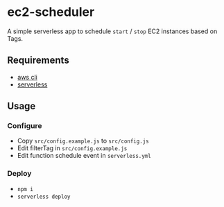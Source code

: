 # ec2-scheduler

A simple serverless app to schedule `start` / `stop` EC2 instances based on Tags.

## Requirements

- [aws cli](https://aws.amazon.com/cli/)
- [serverless](https://serverless.com)

## Usage

### Configure

- Copy `src/config.example.js` to `src/config.js`
- Edit filterTag in `src/config.example.js`
- Edit function schedule event in `serverless.yml`

### Deploy

- `npm i`
- `serverless deploy`
